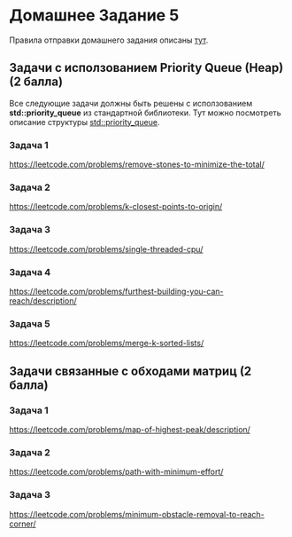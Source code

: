 # Домашнее Задание 5
Правила отправки домашнего задания описаны [тут](./info.md).

## Задачи с исползованием Priority Queue (Heap) (2 балла)
Все следующие задачи должны быть решены с исползованием **std::priority_queue** из стандартной библиотеки.
Тут можно посмотреть описание структуры [std::priority_queue](https://en.cppreference.com/w/cpp/container/priority_queue).

### Задача 1
https://leetcode.com/problems/remove-stones-to-minimize-the-total/

### Задача 2
https://leetcode.com/problems/k-closest-points-to-origin/

### Задача 3
https://leetcode.com/problems/single-threaded-cpu/

### Задача 4
https://leetcode.com/problems/furthest-building-you-can-reach/description/

### Задача 5
https://leetcode.com/problems/merge-k-sorted-lists/

## Задачи связанные с обходами матриц (2 балла)

### Задача 1
https://leetcode.com/problems/map-of-highest-peak/description/

### Задача 2
https://leetcode.com/problems/path-with-minimum-effort/

### Задача 3
https://leetcode.com/problems/minimum-obstacle-removal-to-reach-corner/
